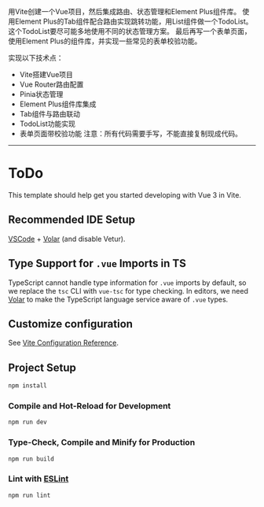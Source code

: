 用Vite创建一个Vue项目，然后集成路由、状态管理和Element Plus组件库。
使用Element Plus的Tab组件配合路由实现跳转功能，用List组件做一个TodoList。
这个TodoList要尽可能多地使用不同的状态管理方案。
最后再写一个表单页面，使用Element Plus的组件库，并实现一些常见的表单校验功能。

实现以下技术点：
  - Vite搭建Vue项目
  - Vue Router路由配置
  - Pinia状态管理
  - Element Plus组件库集成
  - Tab组件与路由联动
  - TodoList功能实现
  - 表单页面带校验功能
注意：所有代码需要手写，不能直接复制现成代码。


_______________________________________________________________________________________________________________________________
# ToDo

This template should help get you started developing with Vue 3 in Vite.

## Recommended IDE Setup

[VSCode](https://code.visualstudio.com/) + [Volar](https://marketplace.visualstudio.com/items?itemName=Vue.volar) (and disable Vetur).

## Type Support for `.vue` Imports in TS

TypeScript cannot handle type information for `.vue` imports by default, so we replace the `tsc` CLI with `vue-tsc` for type checking. In editors, we need [Volar](https://marketplace.visualstudio.com/items?itemName=Vue.volar) to make the TypeScript language service aware of `.vue` types.

## Customize configuration

See [Vite Configuration Reference](https://vite.dev/config/).

## Project Setup

```sh
npm install
```

### Compile and Hot-Reload for Development

```sh
npm run dev
```

### Type-Check, Compile and Minify for Production

```sh
npm run build
```

### Lint with [ESLint](https://eslint.org/)

```sh
npm run lint
```
